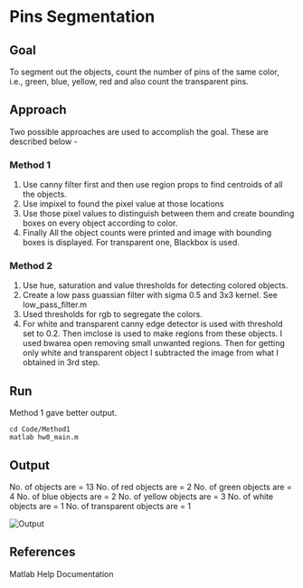 # Pins Segmentation

## Goal
To segment out the objects, count the number of pins of the same color, i.e., green, blue, yellow, red and also count the transparent pins.

## Approach

Two possible approaches are used to accomplish the goal. These are described below -

### Method 1

1) Use canny filter first and then use region props to find centroids of all the objects.
2) Use impixel to found the pixel value at those locations
3) Use those pixel values to distinguish between them and create bounding boxes on every object according to color.
4) Finally All the object counts were printed and image with bounding boxes is displayed. For transparent one, Blackbox is used.

### Method 2

1) Use hue, saturation and value thresholds for detecting colored objects.
2) Create a low pass guassian filter with sigma 0.5 and 3x3 kernel. See low\_pass_filter.m 
3) Used thresholds for rgb to segregate the colors.
4) For white and transparent canny edge detector is used with threshold set to 0.2. Then imclose is used to make regions from
these objects. I used bwarea open removing small unwanted regions. Then for getting only white and transparent object I 
subtracted the image from what I obtained in 3rd step.

## Run 

Method 1 gave better output.
```
cd Code/Method1
matlab hw0_main.m
```

## Output

No. of objects are = 13
No. of red objects are = 2
No. of green objects are = 4
No. of blue objects are = 2
No. of yellow objects are = 3
No. of white objects are = 1
No. of transparent objects are = 1

![Output](/Output/FinalOutput.jpg)

## References
Matlab Help Documentation
